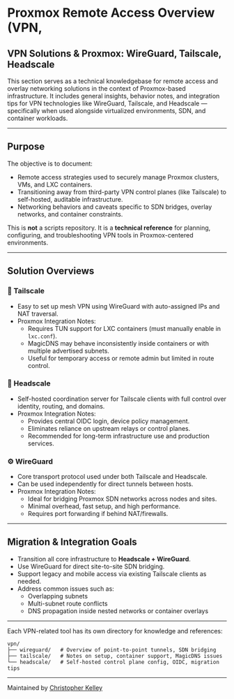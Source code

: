 # Proxmox Remote Access Overview (VPN,
## VPN Solutions & Proxmox: WireGuard, Tailscale, Headscale

This section serves as a technical knowledgebase for remote access and overlay networking solutions in the context of Proxmox-based infrastructure. It includes general insights, behavior notes, and integration tips for VPN technologies like WireGuard, Tailscale, and Headscale — specifically when used alongside virtualized environments, SDN, and container workloads.

---

## Purpose

The objective is to document:

- Remote access strategies used to securely manage Proxmox clusters, VMs, and LXC containers.
- Transitioning away from third-party VPN control planes (like Tailscale) to self-hosted, auditable infrastructure.
- Networking behaviors and caveats specific to SDN bridges, overlay networks, and container constraints.

This is **not** a scripts repository. It is a **technical reference** for planning, configuring, and troubleshooting VPN tools in Proxmox-centered environments.

---

## Solution Overviews

### 🔹 Tailscale
- Easy to set up mesh VPN using WireGuard with auto-assigned IPs and NAT traversal.
- Proxmox Integration Notes:
  - Requires TUN support for LXC containers (must manually enable in `lxc.conf`).
  - MagicDNS may behave inconsistently inside containers or with multiple advertised subnets.
  - Useful for temporary access or remote admin but limited in route control.

### 🔸 Headscale
- Self-hosted coordination server for Tailscale clients with full control over identity, routing, and domains.
- Proxmox Integration Notes:
  - Provides central OIDC login, device policy management.
  - Eliminates reliance on upstream relays or control planes.
  - Recommended for long-term infrastructure use and production services.

### ⚙️ WireGuard
- Core transport protocol used under both Tailscale and Headscale.
- Can be used independently for direct tunnels between hosts.
- Proxmox Integration Notes:
  - Ideal for bridging Proxmox SDN networks across nodes and sites.
  - Minimal overhead, fast setup, and high performance.
  - Requires port forwarding if behind NAT/firewalls.

---

## Migration & Integration Goals

- Transition all core infrastructure to **Headscale + WireGuard**.
- Use WireGuard for direct site-to-site SDN bridging.
- Support legacy and mobile access via existing Tailscale clients as needed.
- Address common issues such as:
  - Overlapping subnets
  - Multi-subnet route conflicts
  - DNS propagation inside nested networks or container overlays

---

Each VPN-related tool has its own directory for knowledge and references:

```
vpn/
├── wireguard/   # Overview of point-to-point tunnels, SDN bridging
├── tailscale/   # Notes on setup, container support, MagicDNS issues
└── headscale/   # Self-hosted control plane config, OIDC, migration tips
```

---

Maintained by [Christopher Kelley](https://github.com/ghostkellz)

